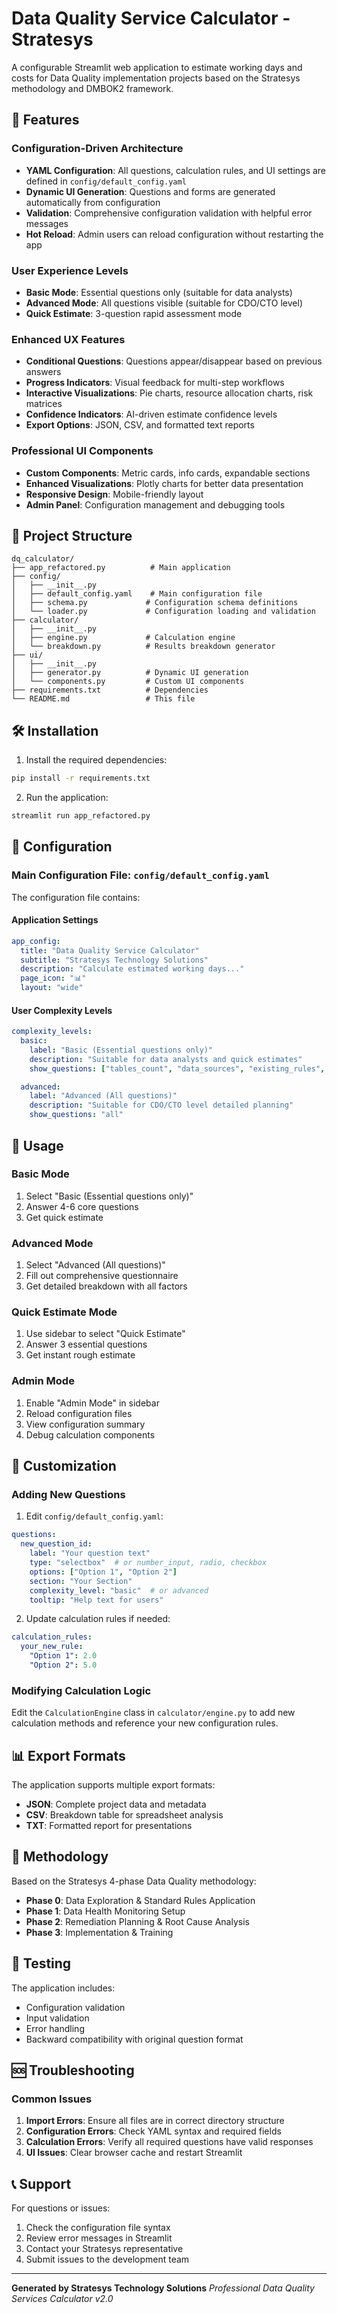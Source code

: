 # Data Quality Service Calculator - Stratesys

A configurable Streamlit web application to estimate working days and costs for Data Quality implementation projects based on the Stratesys methodology and DMBOK2 framework.

## 🚀 Features

### Configuration-Driven Architecture
- **YAML Configuration**: All questions, calculation rules, and UI settings are defined in `config/default_config.yaml`
- **Dynamic UI Generation**: Questions and forms are generated automatically from configuration
- **Validation**: Comprehensive configuration validation with helpful error messages
- **Hot Reload**: Admin users can reload configuration without restarting the app

### User Experience Levels
- **Basic Mode**: Essential questions only (suitable for data analysts)
- **Advanced Mode**: All questions visible (suitable for CDO/CTO level)
- **Quick Estimate**: 3-question rapid assessment mode

### Enhanced UX Features
- **Conditional Questions**: Questions appear/disappear based on previous answers
- **Progress Indicators**: Visual feedback for multi-step workflows
- **Interactive Visualizations**: Pie charts, resource allocation charts, risk matrices
- **Confidence Indicators**: AI-driven estimate confidence levels
- **Export Options**: JSON, CSV, and formatted text reports

### Professional UI Components
- **Custom Components**: Metric cards, info cards, expandable sections
- **Enhanced Visualizations**: Plotly charts for better data presentation
- **Responsive Design**: Mobile-friendly layout
- **Admin Panel**: Configuration management and debugging tools

## 📁 Project Structure

```
dq_calculator/
├── app_refactored.py          # Main application
├── config/
│   ├── __init__.py
│   ├── default_config.yaml    # Main configuration file
│   ├── schema.py             # Configuration schema definitions
│   └── loader.py             # Configuration loading and validation
├── calculator/
│   ├── __init__.py
│   ├── engine.py             # Calculation engine
│   └── breakdown.py          # Results breakdown generator
├── ui/
│   ├── __init__.py
│   ├── generator.py          # Dynamic UI generation
│   └── components.py         # Custom UI components
├── requirements.txt          # Dependencies
└── README.md                 # This file
```

## 🛠️ Installation

1. Install the required dependencies:
```bash
pip install -r requirements.txt
```

2. Run the application:
```bash
streamlit run app_refactored.py
```

## 📝 Configuration

### Main Configuration File: `config/default_config.yaml`

The configuration file contains:

#### Application Settings
```yaml
app_config:
  title: "Data Quality Service Calculator"
  subtitle: "Stratesys Technology Solutions"
  description: "Calculate estimated working days..."
  page_icon: "📊"
  layout: "wide"
```

#### User Complexity Levels
```yaml
complexity_levels:
  basic:
    label: "Basic (Essential questions only)"
    description: "Suitable for data analysts and quick estimates"
    show_questions: ["tables_count", "data_sources", "existing_rules", "commercial_tool"]

  advanced:
    label: "Advanced (All questions)"
    description: "Suitable for CDO/CTO level detailed planning"
    show_questions: "all"
```

## 🎯 Usage

### Basic Mode
1. Select "Basic (Essential questions only)"
2. Answer 4-6 core questions
3. Get quick estimate

### Advanced Mode
1. Select "Advanced (All questions)"
2. Fill out comprehensive questionnaire
3. Get detailed breakdown with all factors

### Quick Estimate Mode
1. Use sidebar to select "Quick Estimate"
2. Answer 3 essential questions
3. Get instant rough estimate

### Admin Mode
1. Enable "Admin Mode" in sidebar
2. Reload configuration files
3. View configuration summary
4. Debug calculation components

## 🔧 Customization

### Adding New Questions

1. Edit `config/default_config.yaml`:
```yaml
questions:
  new_question_id:
    label: "Your question text"
    type: "selectbox"  # or number_input, radio, checkbox
    options: ["Option 1", "Option 2"]
    section: "Your Section"
    complexity_level: "basic"  # or advanced
    tooltip: "Help text for users"
```

2. Update calculation rules if needed:
```yaml
calculation_rules:
  your_new_rule:
    "Option 1": 2.0
    "Option 2": 5.0
```

### Modifying Calculation Logic

Edit the `CalculationEngine` class in `calculator/engine.py` to add new calculation methods and reference your new configuration rules.

## 📊 Export Formats

The application supports multiple export formats:
- **JSON**: Complete project data and metadata
- **CSV**: Breakdown table for spreadsheet analysis
- **TXT**: Formatted report for presentations

## 🔄 Methodology

Based on the Stratesys 4-phase Data Quality methodology:

- **Phase 0**: Data Exploration & Standard Rules Application
- **Phase 1**: Data Health Monitoring Setup
- **Phase 2**: Remediation Planning & Root Cause Analysis
- **Phase 3**: Implementation & Training

## 🧪 Testing

The application includes:
- Configuration validation
- Input validation
- Error handling
- Backward compatibility with original question format

## 🆘 Troubleshooting

### Common Issues

1. **Import Errors**: Ensure all files are in correct directory structure
2. **Configuration Errors**: Check YAML syntax and required fields
3. **Calculation Errors**: Verify all required questions have valid responses
4. **UI Issues**: Clear browser cache and restart Streamlit

## 📞 Support

For questions or issues:
1. Check the configuration file syntax
2. Review error messages in Streamlit
3. Contact your Stratesys representative
4. Submit issues to the development team

---

**Generated by Stratesys Technology Solutions**
*Professional Data Quality Services Calculator v2.0*